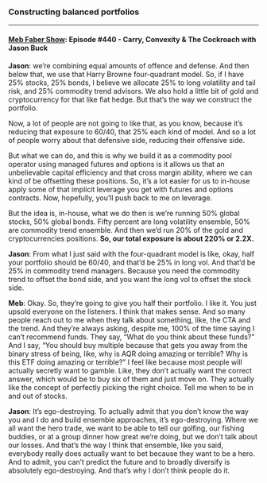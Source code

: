 ### Constructing balanced portfolios

---

#### [Meb Faber Show](https://mebfaber.com/2022/08/31/e440-jason-buck/): Episode #440 - Carry, Convexity & The Cockroach with Jason Buck

**Jason**: we’re combining equal amounts of offence and defense. And then below that, we use that Harry Browne four-quadrant model. So, if I have 25% stocks, 25% bonds, I believe we allocate 25% to long volatility and tail risk, and 25% commodity trend advisors. We also hold a little bit of gold and cryptocurrency for that like fiat hedge. But that’s the way we construct the portfolio.

Now, a lot of people are not going to like that, as you know, because it’s reducing that exposure to 60/40, that 25% each kind of model. And so a lot of people worry about that defensive side, reducing their offensive side.

But what we can do, and this is why we build it as a commodity pool operator using managed futures and options is it allows us that an unbelievable capital efficiency and that cross margin ability, where we can kind of be offsetting these positions. So, it’s a lot easier for us to in-house apply some of that implicit leverage you get with futures and options contracts. Now, hopefully, you’ll push back to me on leverage. 

But the idea is, in-house, what we do then is we’re running 50% global stocks, 50% global bonds. Fifty percent are long volatility ensemble, 50% are commodity trend ensemble. And then we’d run 20% of the gold and cryptocurrencies positions. **So, our total exposure is about 220% or 2.2X.**

**Jason**: From what I just said with the four-quadrant model is like, okay, half your portfolio should be 60/40, and that’d be 25% in long vol. And that’d be 25% in commodity trend managers. Because you need the commodity trend to offset the bond side, and you want the long vol to offset the stock side.

**Meb**: Okay. So, they’re going to give you half their portfolio. I like it. You just upsold everyone on the listeners. I think that makes sense. And so many people reach out to me when they talk about something, like, the CTA and the trend. And they’re always asking, despite me, 100% of the time saying I can’t recommend funds. They say, “What do you think about these funds?” And I say, “You should buy multiple because that gets you away from the binary stress of being, like, why is AQR doing amazing or terrible? Why is this ETF doing amazing or terrible?” I feel like because most people will actually secretly want to gamble. Like, they don’t actually want the correct answer, which would be to buy six of them and just move on. They actually like the concept of perfectly picking the right choice. Tell me when to be in and out of stocks.

**Jason**: It’s ego-destroying. To actually admit that you don’t know the way you and I do and build ensemble approaches, it’s ego-destroying. Where we all want the hero trade, we want to be able to tell our golfing, our fishing buddies, or at a group dinner how great we’re doing, but we don’t talk about our losses. And that’s the way I think that ensemble, like you said, everybody really does actually want to bet because they want to be a hero. And to admit, you can’t predict the future and to broadly diversify is absolutely ego-destroying. And that’s why I don’t think people do it.
